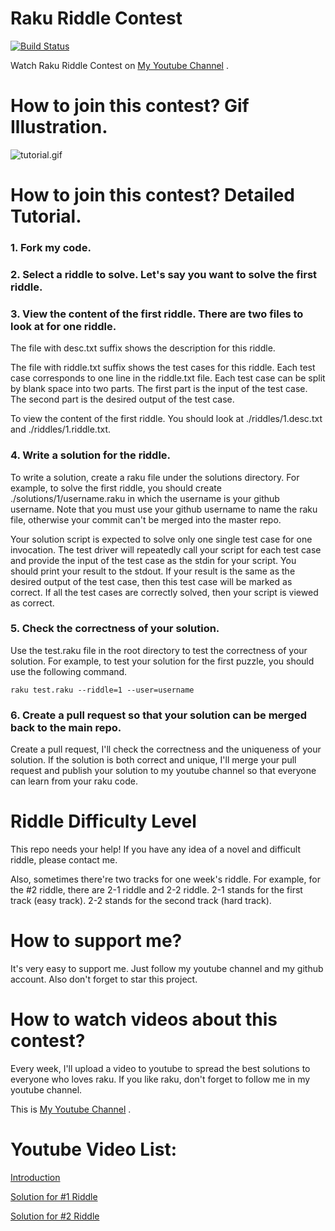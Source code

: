 # Raku Riddle Contest

[![Build Status](https://travis-ci.com/yangyanzhan/raku-riddle-contest.svg?branch=main&status=passed)](https://travis-ci.com/github/yangyanzhan/raku-riddle-contest)

Watch Raku Riddle Contest on [My Youtube Channel](https://www.youtube.com/channel/UCDkz-__gl3frqLexukpG0DA) .

# How to join this contest? Gif Illustration.

![tutorial.gif](https://github.com/yangyanzhan/raku-riddle-contest/raw/main/resources/tutorial.gif)

# How to join this contest? Detailed Tutorial.

### 1. Fork my code.

### 2. Select a riddle to solve. Let's say you want to solve the first riddle.

### 3. View the content of the first riddle. There are two files to look at for one riddle.

The file with desc.txt suffix shows the description for this riddle.

The file with riddle.txt suffix shows the test cases for this riddle. Each test case corresponds to one line in the riddle.txt file. Each test case can be split by blank space into two parts. The first part is the input of the test case. The second part is the desired output of the test case.

To view the content of the first riddle. You should look at ./riddles/1.desc.txt and ./riddles/1.riddle.txt.

### 4. Write a solution for the riddle.

To write a solution, create a raku file under the solutions directory. For example, to solve the first riddle, you should create ./solutions/1/username.raku in which the username is your github username. Note that you must use your github username to name the raku file, otherwise your commit can't be merged into the master repo.

Your solution script is expected to solve only one single test case for one invocation. The test driver will repeatedly call your script for each test case and provide the input of the test case as the stdin for your script. You should print your result to the stdout. If your result is the same as the desired output of the test case, then this test case will be marked as correct. If all the test cases are correctly solved, then your script is viewed as correct.

### 5. Check the correctness of your solution.

Use the test.raku file in the root directory to test the correctness of your solution. For example, to test your solution for the first puzzle, you should use the following command.

```
raku test.raku --riddle=1 --user=username
```

### 6. Create a pull request so that your solution can be merged back to the main repo.

Create a pull request, I'll check the correctness and the uniqueness of your solution. If the solution is both correct and unique, I'll merge your pull request and publish your solution to my youtube channel so that everyone can learn from your raku code.

# Riddle Difficulty Level

This repo needs your help! If you have any idea of a novel and difficult riddle, please contact me.

Also, sometimes there're two tracks for one week's riddle. For example, for the #2 riddle, there are 2-1 riddle and 2-2 riddle. 2-1 stands for the first track (easy track). 2-2 stands for the second track (hard track).

# How to support me?

It's very easy to support me. Just follow my youtube channel and my github account. Also don't forget to star this project.

# How to watch videos about this contest?

Every week, I'll upload a video to youtube to spread the best solutions to everyone who loves raku. If you like raku, don't forget to follow me in my youtube channel.

This is [My Youtube Channel](https://www.youtube.com/channel/UCDkz-__gl3frqLexukpG0DA) .

# Youtube Video List:

[Introduction](https://www.youtube.com/watch?v=-LNAyCxXVxY&list=PLauAmRFUiNdtNCuyA9SlSReMOMtchw6CU&index=1)

[Solution for #1 Riddle](https://youtu.be/bP3qoaWLig0)

[Solution for #2 Riddle](https://youtu.be/PJR9TA0OMM0)

